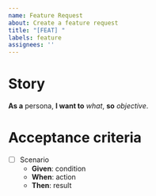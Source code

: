 ```yaml
---
name: Feature Request
about: Create a feature request
title: "[FEAT] "
labels: feature
assignees: ''
---
```


# Story

**As a** persona, **I want to** _what_, **so** _objective_.

# Acceptance criteria

- [ ] Scenario
  - **Given**: condition
  - **When**: action
  - **Then**: result
